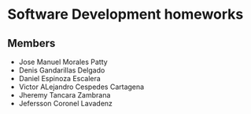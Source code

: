 # Software Development homeworks

## Members

- Jose Manuel Morales Patty
- Denis Gandarillas Delgado
- Daniel Espinoza Escalera
- Victor ALejandro Cespedes Cartagena
- Jheremy Tancara Zambrana
- Jefersson Coronel Lavadenz
